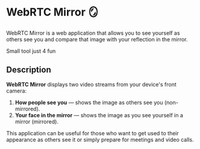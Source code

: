 # WebRTC Mirror 🪞

WebRTC Mirror is a web application that allows you to see yourself as others see you and compare that image with your reflection in the mirror.

Small tool just 4 fun

## Description

**WebRTC Mirror** displays two video streams from your device's front camera:

1. **How people see you** — shows the image as others see you (non-mirrored).
2. **Your face in the mirror** — shows the image as you see yourself in a mirror (mirrored).

This application can be useful for those who want to get used to their appearance as others see it or simply prepare for meetings and video calls.
